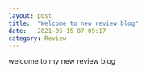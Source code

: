 ```yaml
---
layout: post
title:  "Welcome to new review blog"
date:   2021-05-15 07:09:17
category: Review
---
```

welcome to my  new review blog